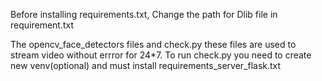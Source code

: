 Before installing requirements.txt, Change the path for Dlib file in requirement.txt

The opencv_face_detectors files and check.py these files are used to stream video without errror for 24*7. 
To run check.py you need to create new venv(optional) and must install requirements_server_flask.txt
